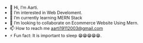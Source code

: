 - 👋 Hi, I’m Aarti.
- 👀 I’m interested in Web Develoment.
- 🌱 I’m currently learning MERN Stack
- 💞️ I’m looking to collaborate on Ecommerce Website Using Mern.
- 📫 How to reach me aarti19112003@gmail.com
- ⚡ Fun fact: It is important to sleep 😁😁😁😁😁.

<!---
aarti1911/aarti1911 is a ✨ special ✨ repository because its `README.md` (this file) appears on your GitHub profile.
You can click the Preview link to take a look at your changes.
--->
